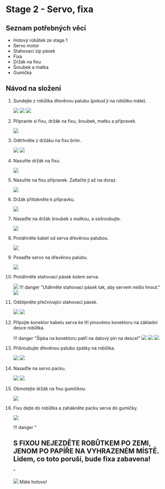 # Stage 2 - Servo, fixa

## Seznam potřebných věcí

 - Hotový robůtek ze stage 1
 - Servo motor
 - Stahovací zip pásek
 - Fixa
 - Držák na fixu
 - Šroubek a matka
 - Gumička

## Návod na složení

1. Sundejte z robůtka dřevěnou palubu (pokud ji na robůtku máte).

    ![](assets/IMG-step12c.jpeg)
    ![](assets/IMG-step12b.jpeg)
    ![](assets/IMG-step12a.jpeg)

2. Připravte si fixu, držák na fixu, šroubek, matku a přípravek.

    ![](assets/IMG-stage2-step1.jpeg)

3. Odtrhněte z držáku na fixu brim.

    ![](assets/IMG-stage2-step2a.jpeg)
    ![](assets/IMG-stage2-step2b.jpeg)

4. Nasuňte držák na fixu.

    ![](assets/IMG-stage2-step3mod.png)

5. Nasuňte na fixu přípravek. Zatlačte ji až na doraz.

    ![](assets/IMG-stage2-step4mod.png)

6. Držák přitiskněte k přípravku.

    ![](assets/IMG-stage2-step5mod.png)

7. Nasaďte na držák šroubek s matkou, a sešroubujte.

    ![](assets/IMG-stage2-step6mod.png)

8. Protáhněte kabel od serva dřevěnou palubou.

    ![](assets/IMG-stage2-step7.jpeg)

9. Posaďte servo na dřevěnou palubu.

    ![](assets/IMG-stage2-step8.jpeg)

10. Protáhněte stahovací pásek kolem serva.

    ![](assets/IMG-stage2-step9a.jpeg)
    !!! danger "Utáhněte stahovací pásek tak, aby servem nešlo hnout."
    ![](assets/IMG-stage2-step9b.jpeg)

11. Odštípněte přečnívající stahovací pásek.

    ![](assets/IMG-stage2-step10a.jpeg)
    ![](assets/IMG-stage2-step10b.jpeg)

12. Připojte konektor kabelu serva ke tří pinovému konektoru na základní desce robůtka.

    !!! danger "Šipka na konektoru patří na datový pin na desce!"
    ![](assets/IMG-stage2-step11a.jpeg)
    ![](assets/IMG-stage2-step11b.jpeg)
    ![](assets/IMG-stage2-step11c.jpeg)

13. Přišroubujte dřevěnou palubu zpátky na robůtka.

    ![](assets/IMG-stage2-step12a.jpeg)
    ![](assets/IMG-stage2-step12b.jpeg)

14. Nasaďte na servo packu.

    ![](assets/IMG-stage2-step13a.jpeg)
    ![](assets/IMG-stage2-step13b.jpeg)

15. Obmotejte držák na fixu gumičkou.

    ![](assets/IMG-stage2-step14a.jpeg)

16. Fixu dejte do robůtka a zahákněte packu serva do gumičky.

    ![](assets/IMG-stage2-step14b.jpeg)

    !!! danger "<h2><b>S FIXOU NEJEZDĚTE ROBŮTKEM PO ZEMI, JENOM PO PAPÍŘE NA VYHRAZENÉM MÍSTĚ.</b><br>Lidem, co toto poruší, bude fixa zabavena!</h2>"

    ![](assets/IMG-stage2-final.JPG)
    Máte hotovo!
